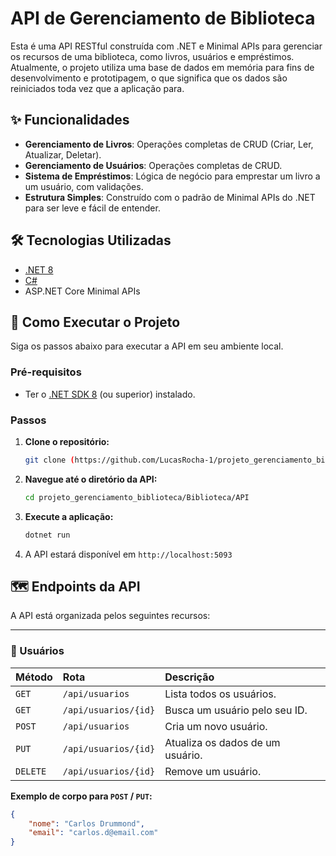# API de Gerenciamento de Biblioteca

Esta é uma API RESTful construída com .NET e Minimal APIs para gerenciar os recursos de uma biblioteca, como livros, usuários e empréstimos. Atualmente, o projeto utiliza uma base de dados em memória para fins de desenvolvimento e prototipagem, o que significa que os dados são reiniciados toda vez que a aplicação para.

## ✨ Funcionalidades

-   **Gerenciamento de Livros**: Operações completas de CRUD (Criar, Ler, Atualizar, Deletar).
-   **Gerenciamento de Usuários**: Operações completas de CRUD.
-   **Sistema de Empréstimos**: Lógica de negócio para emprestar um livro a um usuário, com validações.
-   **Estrutura Simples**: Construído com o padrão de Minimal APIs do .NET para ser leve e fácil de entender.

## 🛠️ Tecnologias Utilizadas

-   [.NET 8](https://dotnet.microsoft.com/pt-br/download/dotnet/8.0)
-   [C#](https://learn.microsoft.com/pt-br/dotnet/csharp/)
-   ASP.NET Core Minimal APIs

## 🚀 Como Executar o Projeto

Siga os passos abaixo para executar a API em seu ambiente local.

### Pré-requisitos

-   Ter o [.NET SDK 8](https://dotnet.microsoft.com/pt-br/download/dotnet/8.0) (ou superior) instalado.

### Passos

1.  **Clone o repositório:**
    ```bash
    git clone (https://github.com/LucasRocha-1/projeto_gerenciamento_biblioteca.git)
    ```

2.  **Navegue até o diretório da API:**
    ```bash
    cd projeto_gerenciamento_biblioteca/Biblioteca/API
    ```

3.  **Execute a aplicação:**
    ```bash
    dotnet run
    ```

4.  A API estará disponível em `http://localhost:5093`
   
## 🗺️ Endpoints da API

A API está organizada pelos seguintes recursos:

---

### 👤 Usuários

| Método | Rota                     | Descrição                            |
| :------- | :----------------------- | :------------------------------------- |
| `GET`    | `/api/usuarios`          | Lista todos os usuários.               |
| `GET`    | `/api/usuarios/{id}`     | Busca um usuário pelo seu ID.          |
| `POST`   | `/api/usuarios`          | Cria um novo usuário.                  |
| `PUT`    | `/api/usuarios/{id}`     | Atualiza os dados de um usuário.       |
| `DELETE` | `/api/usuarios/{id}`     | Remove um usuário.                     |

**Exemplo de corpo para `POST` / `PUT`:**

```json
{
    "nome": "Carlos Drummond",
    "email": "carlos.d@email.com"
}

